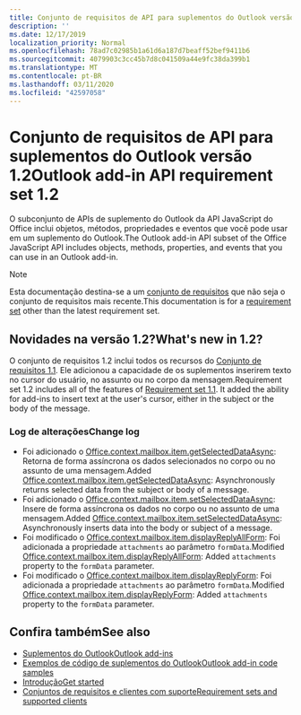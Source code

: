 ```yaml
---
title: Conjunto de requisitos de API para suplementos do Outlook versão 1.2
description: ''
ms.date: 12/17/2019
localization_priority: Normal
ms.openlocfilehash: 78ad7c02985b1a61d6a187d7beaff52bef9411b6
ms.sourcegitcommit: 4079903c3cc45b7d8c041509a44e9fc38da399b1
ms.translationtype: MT
ms.contentlocale: pt-BR
ms.lasthandoff: 03/11/2020
ms.locfileid: "42597058"
---
```

# <a name="outlook-add-in-api-requirement-set-12"></a><span data-ttu-id="7fd9a-102">Conjunto de requisitos de API para suplementos do Outlook versão 1.2</span><span class="sxs-lookup"><span data-stu-id="7fd9a-102">Outlook add-in API requirement set 1.2</span></span>

<span data-ttu-id="7fd9a-103">O subconjunto de APIs de suplemento do Outlook da API JavaScript do Office inclui objetos, métodos, propriedades e eventos que você pode usar em um suplemento do Outlook.</span><span class="sxs-lookup"><span data-stu-id="7fd9a-103">The Outlook add-in API subset of the Office JavaScript API includes objects, methods, properties, and events that you can use in an Outlook add-in.</span></span>

> [!NOTE]
> <span data-ttu-id="7fd9a-104">Esta documentação destina-se a um [conjunto de requisitos](../../requirement-sets/outlook-api-requirement-sets.md) que não seja o conjunto de requisitos mais recente.</span><span class="sxs-lookup"><span data-stu-id="7fd9a-104">This documentation is for a [requirement set](../../requirement-sets/outlook-api-requirement-sets.md) other than the latest requirement set.</span></span>

## <a name="whats-new-in-12"></a><span data-ttu-id="7fd9a-105">Novidades na versão 1.2?</span><span class="sxs-lookup"><span data-stu-id="7fd9a-105">What's new in 1.2?</span></span>

<span data-ttu-id="7fd9a-p101">O conjunto de requisitos 1.2 inclui todos os recursos do [Conjunto de requisitos 1.1](../requirement-set-1.1/outlook-requirement-set-1.1.md). Ele adicionou a capacidade de os suplementos inserirem texto no cursor do usuário, no assunto ou no corpo da mensagem.</span><span class="sxs-lookup"><span data-stu-id="7fd9a-p101">Requirement set 1.2 includes all of the features of [Requirement set 1.1](../requirement-set-1.1/outlook-requirement-set-1.1.md). It added the ability for add-ins to insert text at the user's cursor, either in the subject or the body of the message.</span></span>

### <a name="change-log"></a><span data-ttu-id="7fd9a-108">Log de alterações</span><span class="sxs-lookup"><span data-stu-id="7fd9a-108">Change log</span></span>

- <span data-ttu-id="7fd9a-109">Foi adicionado o [Office.context.mailbox.item.getSelectedDataAsync](office.context.mailbox.item.md#methods): Retorna de forma assíncrona os dados selecionados no corpo ou no assunto de uma mensagem.</span><span class="sxs-lookup"><span data-stu-id="7fd9a-109">Added [Office.context.mailbox.item.getSelectedDataAsync](office.context.mailbox.item.md#methods): Asynchronously returns selected data from the subject or body of a message.</span></span>
- <span data-ttu-id="7fd9a-110">Foi adicionado o [Office.context.mailbox.item.setSelectedDataAsync](office.context.mailbox.item.md#methods): Insere de forma assíncrona os dados no corpo ou no assunto de uma mensagem.</span><span class="sxs-lookup"><span data-stu-id="7fd9a-110">Added [Office.context.mailbox.item.setSelectedDataAsync](office.context.mailbox.item.md#methods): Asynchronously inserts data into the body or subject of a message.</span></span>
- <span data-ttu-id="7fd9a-111">Foi modificado o [Office.context.mailbox.item.displayReplyAllForm](office.context.mailbox.item.md#methods): Foi adicionada a propriedade `attachments` ao parâmetro `formData`.</span><span class="sxs-lookup"><span data-stu-id="7fd9a-111">Modified [Office.context.mailbox.item.displayReplyAllForm](office.context.mailbox.item.md#methods): Added `attachments` property to the `formData` parameter.</span></span>
- <span data-ttu-id="7fd9a-112">Foi modificado o [Office.context.mailbox.item.displayReplyForm](office.context.mailbox.item.md#methods): Foi adicionada a propriedade `attachments` ao parâmetro `formData`.</span><span class="sxs-lookup"><span data-stu-id="7fd9a-112">Modified [Office.context.mailbox.item.displayReplyForm](office.context.mailbox.item.md#methods): Added `attachments` property to the `formData` parameter.</span></span>

## <a name="see-also"></a><span data-ttu-id="7fd9a-113">Confira também</span><span class="sxs-lookup"><span data-stu-id="7fd9a-113">See also</span></span>

- [<span data-ttu-id="7fd9a-114">Suplementos do Outlook</span><span class="sxs-lookup"><span data-stu-id="7fd9a-114">Outlook add-ins</span></span>](../../../outlook/outlook-add-ins-overview.md)
- [<span data-ttu-id="7fd9a-115">Exemplos de código de suplementos do Outlook</span><span class="sxs-lookup"><span data-stu-id="7fd9a-115">Outlook add-in code samples</span></span>](https://developer.microsoft.com/outlook/gallery/?filterBy=Outlook,Samples,Add-ins)
- [<span data-ttu-id="7fd9a-116">Introdução</span><span class="sxs-lookup"><span data-stu-id="7fd9a-116">Get started</span></span>](../../../quickstarts/outlook-quickstart.md)
- [<span data-ttu-id="7fd9a-117">Conjuntos de requisitos e clientes com suporte</span><span class="sxs-lookup"><span data-stu-id="7fd9a-117">Requirement sets and supported clients</span></span>](../../requirement-sets/outlook-api-requirement-sets.md)
